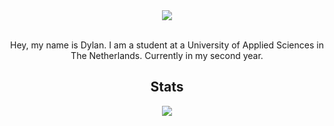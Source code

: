 <div align="center">
  <a href="https://www.youtube.com/watch?v=dQw4w9WgXcQ" />
    <img src="https://svg-banners.vercel.app/api?type=luminance&text1=Bituq&text2=%22Don't%20Panic!%22&height=200"  />
  </a>
</div>
<div align="center">
  <br />
  
  Hey, my name is Dylan. I am a student at a University of Applied Sciences in The Netherlands. Currently in my second year.
  ## Stats
  <img src="https://metrics.lecoq.io/bituq?template=classic&base.community=0&base.repositories=0&base.metadata=0&achievements=1&achievements.threshold=C&achievements.secrets=true&achievements.limit=0&config.timezone=Europe%2FAmsterdam" />
</div>
